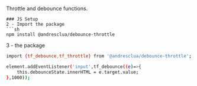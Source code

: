 
Throttle and debounce functions.

```
### JS Setup
2 - Import the package
```sh
npm install @andresclua/debounce-throttle
```
3 -  the package
```sh
import {tf_debounce,tf_throttle} from '@andresclua/debounce-throttle';

element.addEventListener('input',tf_debounce((e)=>{
    this.debounceState.innerHTML = e.target.value; 
},1000));

```

